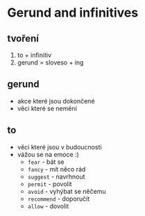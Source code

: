 # Gerund and infinitives

## tvoření
1. to + infinitiv
2. gerund = sloveso + ing

## gerund
* akce které jsou dokončené
* věci které se nemění

## to
* věci které jsou v budoucnosti
* vážou se na emoce :)
    - `fear` - bát se
    - `fancy` - mít něco rád
    - `suggest` - navrhnout
    - `permit` - povolit
    - `avoid` - vyhýbat se něčemu
    - `recommend` - doporučit
    - `allow` - dovolit



